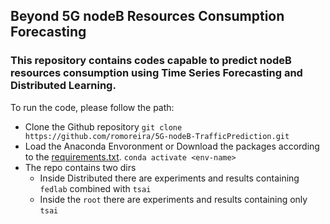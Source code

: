 ## Beyond 5G nodeB Resources Consumption Forecasting

### This repository contains codes capable to predict nodeB resources consumption using Time Series Forecasting and Distributed Learning.

To run the code, please follow the path:

* Clone the Github repository `git clone https://github.com/romoreira/5G-nodeB-TrafficPrediction.git`
* Load the Anaconda Envoronment or Download the packages according to the [requirements.txt](https://github.com/romoreira/5G-nodeB-TrafficPrediction/blob/7a204b00a05c25584cfcffcae2e290df019c49e0/requirements.txt). `conda activate <env-name>`
* The repo contains two dirs
  * Inside Distributed there are experiments and results containing `fedlab` combined with `tsai`
  * Inside the `root` there are experiments and results containing only `tsai`
